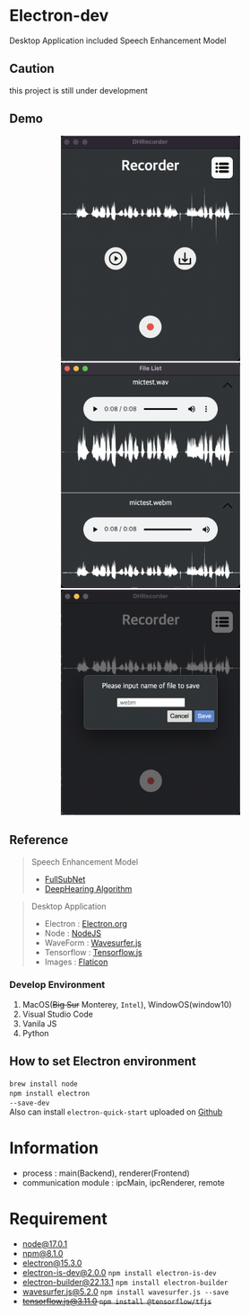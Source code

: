 # Electron-dev

Desktop Application included Speech Enhancement Model<br>

## Caution

this project is still under development

## Demo

<p align="center">
    <!-- Getting Ready... -->
    <img src="./assets/images/demo7.png" alt="demo" width="320px">
    <img src="./assets/images/demo7_list.png" alt="demo" width="320px">
    <img src="./assets/images/demo7_file.png" alt="demo" width="320px">
</p>

## Reference

> Speech Enhancement Model<br>
>
> - <a href="https://arxiv.org/abs/2010.15508" target="_blank">FullSubNet</a><br>
> - <a href="https://deep-hearing.ai/" target="_blank">DeepHearing Algorithm</a>

> Desktop Application<br>
>
> - Electron : <a href="https://www.electronjs.org/" target="_blank">Electron.org</a><br>
> - Node : <a href="https://nodejs.org/en/" target="_blank">NodeJS</a>
> - WaveForm : <a href="https://wavesurfer-js.org/" target="_blank">Wavesurfer.js</a>
> - Tensorflow : <a href="https://www.tensorflow.org/js/" target="_blank">Tensorflow.js</a>
> - Images : <a href="https://www.flaticon.com/" target="_blank">Flaticon</a>

### Develop Environment

1. MacOS(~~Big Sur~~ Monterey, <code>Intel</code>), WindowOS(window10)
2. Visual Studio Code
3. Vanila JS
4. Python

## How to set Electron environment

<code>brew install node</code><br>
<code>npm install electron --save-dev</code><br>
Also can install <code>electron-quick-start</code> uploaded on <a href="https://github.com/electron/electron-quick-start" target="_blank">Github</a>

# Information

- process : main(Backend), renderer(Frontend)
- communication module : ipcMain, ipcRenderer, remote
  <br>

# Requirement

- node@17.0.1
- npm@8.1.0
- electron@15.3.0
- electron-is-dev@2.0.0 <code>npm install electron-is-dev</code>
- electron-builder@22.13.1 <code>npm install electron-builder</code>
- wavesurfer.js@5.2.0 <code>npm install wavesurfer.js --save</code>
- ~~tensorflow.js@3.11.0 <code>npm install @tensorflow/tfjs</code>~~

